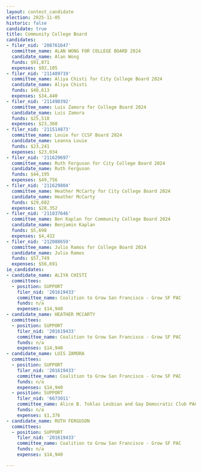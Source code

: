 ```yaml
---
layout: contest_candidate
election: 2025-11-05
historic: false
candidate: true
title: Community College Board
candidates:
- filer_nid: '208761647'
  committee_name: ALAN WONG FOR COLLEGE BOARD 2024
  candidate_name: Alan Wong
  funds: $91,871
  expenses: $92,105
- filer_nid: '211489719'
  committee_name: Aliya Chisti for City College Board 2024
  candidate_name: Aliya Chisti
  funds: $40,613
  expenses: $34,440
- filer_nid: '211490392'
  committee_name: Luis Zamora for College Board 2024
  candidate_name: Luis Zamora
  funds: $25,518
  expenses: $23,360
- filer_nid: '211514873'
  committee_name: Louie for CCSF Board 2024
  candidate_name: Leanna Louie
  funds: $23,241
  expenses: $23,034
- filer_nid: '211629697'
  committee_name: Ruth Ferguson for City College Board 2024
  candidate_name: Ruth Ferguson
  funds: $44,195
  expenses: $49,756
- filer_nid: '211629804'
  committee_name: Heather McCarty for City College Board 2024
  candidate_name: Heather McCarty
  funds: $29,602
  expenses: $28,352
- filer_nid: '211837646'
  committee_name: Ben Kaplan for Community College Board 2024
  candidate_name: Benjamin Kaplan
  funds: $5,698
  expenses: $4,432
- filer_nid: '212088659'
  committee_name: Julio Ramos for College Board 2024
  candidate_name: Julio Ramos
  funds: $57,749
  expenses: $56,691
ie_candidates:
- candidate_name: ALIYA CHISTI
  committees:
  - position: SUPPORT
    filer_nid: '201619433'
    committee_name: Coalition to Grow San Francisco - Grow SF PAC
    funds: n/a
    expenses: $14,940
- candidate_name: HEATHER MCCARTY
  committees:
  - position: SUPPORT
    filer_nid: '201619433'
    committee_name: Coalition to Grow San Francisco - Grow SF PAC
    funds: n/a
    expenses: $14,940
- candidate_name: LUIS ZAMORA
  committees:
  - position: SUPPORT
    filer_nid: '201619433'
    committee_name: Coalition to Grow San Francisco - Grow SF PAC
    funds: n/a
    expenses: $14,940
  - position: SUPPORT
    filer_nid: '6673011'
    committee_name: Alice B. Toklas Lesbian and Gay Democratic Club PAC
    funds: n/a
    expenses: $1,376
- candidate_name: RUTH FERGUSON
  committees:
  - position: SUPPORT
    filer_nid: '201619433'
    committee_name: Coalition to Grow San Francisco - Grow SF PAC
    funds: n/a
    expenses: $14,940

---
```

